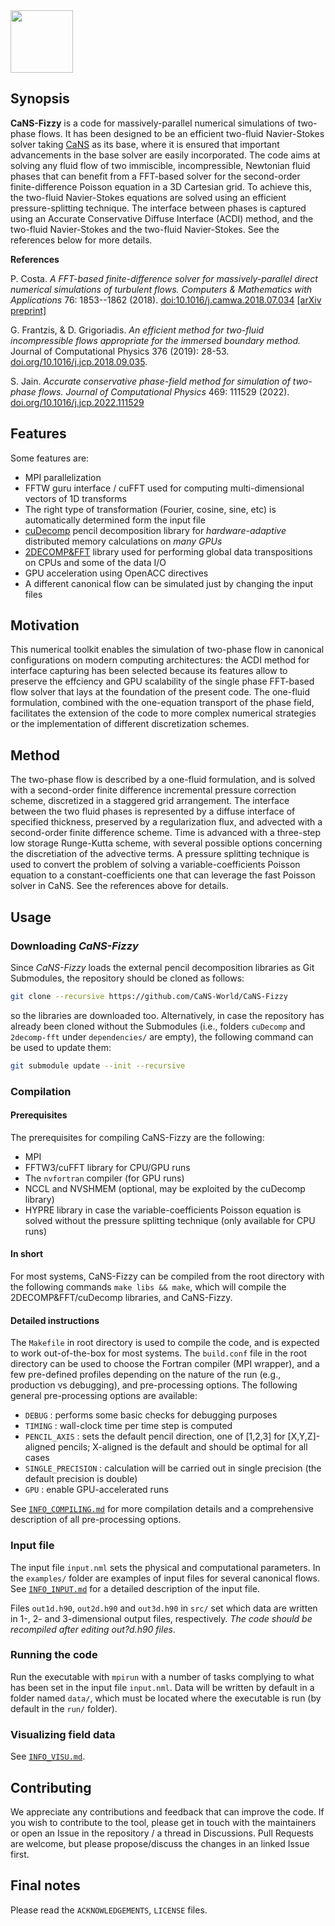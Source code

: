 <!--- the logo -->
<img src="assets/img/CaNS-logo.png" height=100>

## Synopsis

**CaNS-Fizzy** is a code for massively-parallel numerical simulations of two-phase flows. It has been designed to be an efficient two-fluid Navier-Stokes solver taking [CaNS](https://github.com/CaNS-World/CaNS) as its base, where it is ensured that important advancements in the base solver are easily incorporated. The code aims at solving any fluid flow of two immiscible, incompressible, Newtonian fluid phases that can benefit from a FFT-based solver for the second-order finite-difference Poisson equation in a 3D Cartesian grid. To achieve this, the two-fluid Navier-Stokes equations are solved using an efficient pressure-splitting technique. The interface between phases is captured using an Accurate Conservative Diffuse Interface (ACDI) method, and the two-fluid Navier-Stokes  and the two-fluid Navier-Stokes. See the references below for more details.

**References**

P. Costa. *A FFT-based finite-difference solver for massively-parallel direct numerical simulations of turbulent flows.* *Computers & Mathematics with Applications* 76: 1853--1862 (2018). [doi:10.1016/j.camwa.2018.07.034](https://doi.org/10.1016/j.camwa.2018.07.034) [[arXiv preprint]](https://arxiv.org/abs/1802.10323)

G. Frantzis, & D. Grigoriadis. *An efficient method for two-fluid incompressible flows appropriate for the immersed boundary method.* Journal of Computational Physics 376 (2019): 28-53. [doi.org/10.1016/j.jcp.2018.09.035](https://doi.org/10.1016/j.jcp.2018.09.035).

S. Jain. *Accurate conservative phase-field method for simulation of two-phase flows.* *Journal of Computational Physics* 469: 111529 (2022). [doi.org/10.1016/j.jcp.2022.111529](https://doi.org/10.1016/j.jcp.2022.111529)

## Features

Some features are:

 * MPI parallelization
 * FFTW guru interface / cuFFT used for computing multi-dimensional vectors of 1D transforms
 * The right type of transformation (Fourier, cosine, sine, etc) is automatically determined form the input file
 * [cuDecomp](https://github.com/NVIDIA/cuDecomp) pencil decomposition library for _hardware-adaptive_ distributed memory calculations on _many GPUs_
 * [2DECOMP&FFT](https://github.com/xcompact3d/2decomp-fft) library used for performing global data transpositions on CPUs and some of the data I/O
 * GPU acceleration using OpenACC directives
 * A different canonical flow can be simulated just by changing the input files

## Motivation

This numerical toolkit enables the simulation of two-phase flow in canonical configurations on modern computing architectures: the ACDI method for interface capturing has been selected because its features allow to preserve the effciency and GPU scalability of the single phase FFT-based flow solver that lays at the foundation of the present code. The one-fluid formulation, combined with the one-equation transport of the phase field, facilitates the extension of the code to more complex numerical strategies or the implementation of different discretization schemes.

## Method

The two-phase flow is described by a one-fluid formulation, and is solved with a second-order finite difference incremental pressure correction scheme, discretized in a staggered grid arrangement. The interface between the two fluid phases is represented by a diffuse interface of specified thickness, preserved by a regularization flux, and advected with a second-order finite difference scheme. Time is advanced with a three-step low storage Runge-Kutta scheme, with several possible options concerning the discretiation of the advective terms. A pressure splitting technique is used to convert the problem of solving a variable-coefficients Poisson equation to a constant-coefficients one that can leverage the fast Poisson solver in CaNS. See the references above for details.

## Usage

### Downloading *CaNS-Fizzy*

Since *CaNS-Fizzy* loads the external pencil decomposition libraries as Git Submodules, the repository should be cloned as follows:
```bash
git clone --recursive https://github.com/CaNS-World/CaNS-Fizzy
```
so the libraries are downloaded too. Alternatively, in case the repository has already been cloned without the Submodules (i.e., folders `cuDecomp` and `2decomp-fft` under `dependencies/` are empty), the following command can be used to update them:
```bash
git submodule update --init --recursive
```

### Compilation

#### Prerequisites
The prerequisites for compiling CaNS-Fizzy are the following:

 * MPI
 * FFTW3/cuFFT library for CPU/GPU runs
 * The `nvfortran` compiler (for GPU runs)
 * NCCL and NVSHMEM (optional, may be exploited by the cuDecomp library)
 * HYPRE library in case the variable-coefficients Poisson equation is solved without the pressure splitting technique (only available for CPU runs)

#### In short
For most systems, CaNS-Fizzy can be compiled from the root directory with the following commands `make libs && make`, which will compile the 2DECOMP&FFT/cuDecomp libraries, and CaNS-Fizzy.

#### Detailed instructions
The `Makefile` in root directory is used to compile the code, and is expected to work out-of-the-box for most systems. The `build.conf` file in the root directory can be used to choose the Fortran compiler (MPI wrapper), and a few pre-defined profiles depending on the nature of the run (e.g., production vs debugging), and pre-processing options. The following general pre-processing options are available:

 * `DEBUG`                    : performs some basic checks for debugging purposes
 * `TIMING`                   : wall-clock time per time step is computed
 * `PENCIL_AXIS`              : sets the default pencil direction, one of [1,2,3] for [X,Y,Z]-aligned pencils; X-aligned is the default and should be optimal for all cases
 * `SINGLE_PRECISION`         : calculation will be carried out in single precision (the default precision is double)
 * `GPU`                      : enable GPU-accelerated runs

See [`INFO_COMPILING.md`](docs/INFO_COMPILING.md) for more compilation details and a comprehensive description of all pre-processing options.

### Input file

The input file `input.nml` sets the physical and computational parameters. In the `examples/` folder are examples of input files for several canonical flows. See [`INFO_INPUT.md`](docs/INFO_INPUT.md) for a detailed description of the input file.

Files `out1d.h90`, `out2d.h90` and `out3d.h90` in `src/` set which data are written in 1-, 2- and 3-dimensional output files, respectively. *The code should be recompiled after editing out?d.h90 files*.

### Running the code

Run the executable with `mpirun` with a number of tasks complying to what has been set in the input file `input.nml`. Data will be written by default in a folder named `data/`, which must be located where the executable is run (by default in the `run/` folder).

### Visualizing field data

See [`INFO_VISU.md`](docs/INFO_VISU.md).

## Contributing

We appreciate any contributions and feedback that can improve the code. If you wish to contribute to the tool, please get in touch with the maintainers or open an Issue in the repository / a thread in Discussions. Pull Requests are welcome, but please propose/discuss the changes in an linked Issue first.

## Final notes

Please read the `ACKNOWLEDGEMENTS`, `LICENSE` files.
